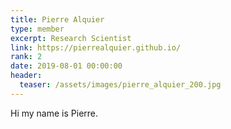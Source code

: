 ```yaml
---
title: Pierre Alquier
type: member
excerpt: Research Scientist
link: https://pierrealquier.github.io/
rank: 2
date: 2019-08-01 00:00:00
header:
  teaser: /assets/images/pierre_alquier_200.jpg
---
```


Hi my name is Pierre.

